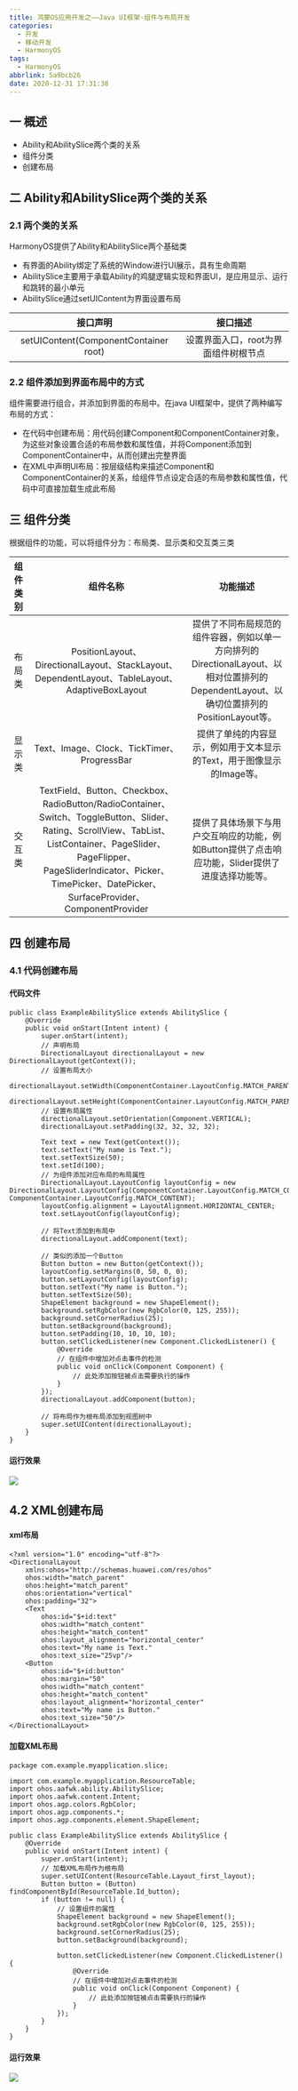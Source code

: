 ```yaml
---
title: 鸿蒙OS应用开发之——Java UI框架-组件与布局开发
categories:
  - 开发
  - 移动开发
  - HarmonyOS
tags:
  - HarmonyOS
abbrlink: 5a9bcb26
date: 2020-12-31 17:31:38
---
```

## 一 概述
* Ability和AbilitySlice两个类的关系
* 组件分类
* 创建布局

<!--more-->

## 二 Ability和AbilitySlice两个类的关系

### 2.1 两个类的关系

HarmonyOS提供了Ability和AbilitySlice两个基础类

* 有界面的Ability绑定了系统的Window进行UI展示，具有生命周期
* AbilitySlice主要用于承载Ability的鸡腿逻辑实现和界面UI，是应用显示、运行和跳转的最小单元
* AbilitySlice通过setUIContent为界面设置布局

|               接口声明                |               接口描述               |
| :-----------------------------------: | :----------------------------------: |
| setUIContent(ComponentContainer root) | 设置界面入口，root为界面组件树根节点 |

### 2.2 组件添加到界面布局中的方式

组件需要进行组合，并添加到界面的布局中。在java UI框架中，提供了两种编写布局的方式：

* 在代码中创建布局：用代码创建Component和ComponentContainer对象，为这些对象设置合适的布局参数和属性值，并将Component添加到ComponentContainer中，从而创建出完整界面
* 在XML中声明UI布局：按层级结构来描述Component和ComponentContainer的关系，给组件节点设定合适的布局参数和属性值，代码中可直接加载生成此布局

## 三 组件分类

根据组件的功能，可以将组件分为：布局类、显示类和交互类三类

| 组件类别 |                           组件名称                           |                           功能描述                           |
| :------: | :----------------------------------------------------------: | :----------------------------------------------------------: |
|  布局类  | PositionLayout、DirectionalLayout、StackLayout、DependentLayout、TableLayout、AdaptiveBoxLayout | 提供了不同布局规范的组件容器，例如以单一方向排列的DirectionalLayout、以相对位置排列的DependentLayout、以确切位置排列的PositionLayout等。 |
|  显示类  |          Text、Image、Clock、TickTimer、ProgressBar          | 提供了单纯的内容显示，例如用于文本显示的Text，用于图像显示的Image等。 |
|  交互类  | TextField、Button、Checkbox、RadioButton/RadioContainer、Switch、ToggleButton、Slider、Rating、ScrollView、TabList、ListContainer、PageSlider、PageFlipper、PageSliderIndicator、Picker、TimePicker、DatePicker、SurfaceProvider、ComponentProvider | 提供了具体场景下与用户交互响应的功能，例如Button提供了点击响应功能，Slider提供了进度选择功能等。 |

## 四 创建布局

### 4.1 代码创建布局

#### 代码文件

```
public class ExampleAbilitySlice extends AbilitySlice {
    @Override
    public void onStart(Intent intent) {
        super.onStart(intent);
        // 声明布局
        DirectionalLayout directionalLayout = new DirectionalLayout(getContext());
        // 设置布局大小
        directionalLayout.setWidth(ComponentContainer.LayoutConfig.MATCH_PARENT);
        directionalLayout.setHeight(ComponentContainer.LayoutConfig.MATCH_PARENT);
        // 设置布局属性
        directionalLayout.setOrientation(Component.VERTICAL);
        directionalLayout.setPadding(32, 32, 32, 32);
 
        Text text = new Text(getContext());
        text.setText("My name is Text.");
        text.setTextSize(50);
        text.setId(100);
        // 为组件添加对应布局的布局属性
        DirectionalLayout.LayoutConfig layoutConfig = new DirectionalLayout.LayoutConfig(ComponentContainer.LayoutConfig.MATCH_CONTENT, ComponentContainer.LayoutConfig.MATCH_CONTENT);
        layoutConfig.alignment = LayoutAlignment.HORIZONTAL_CENTER;
        text.setLayoutConfig(layoutConfig);
 
        // 将Text添加到布局中
        directionalLayout.addComponent(text);
 
        // 类似的添加一个Button
        Button button = new Button(getContext());
        layoutConfig.setMargins(0, 50, 0, 0);
        button.setLayoutConfig(layoutConfig);
        button.setText("My name is Button.");
        button.setTextSize(50);
        ShapeElement background = new ShapeElement();
        background.setRgbColor(new RgbColor(0, 125, 255));
        background.setCornerRadius(25);
        button.setBackground(background);
        button.setPadding(10, 10, 10, 10);
        button.setClickedListener(new Component.ClickedListener() {
            @Override
            // 在组件中增加对点击事件的检测
            public void onClick(Component Component) {
                // 此处添加按钮被点击需要执行的操作
            }
        });
        directionalLayout.addComponent(button);
 
        // 将布局作为根布局添加到视图树中
        super.setUIContent(directionalLayout);
    }
}
```

#### 运行效果
![][1]
## 4.2 XML创建布局

#### xml布局

```
<?xml version="1.0" encoding="utf-8"?>
<DirectionalLayout
    xmlns:ohos="http://schemas.huawei.com/res/ohos"
    ohos:width="match_parent"
    ohos:height="match_parent"
    ohos:orientation="vertical"
    ohos:padding="32">
    <Text
        ohos:id="$+id:text"
        ohos:width="match_content"
        ohos:height="match_content"
        ohos:layout_alignment="horizontal_center"
        ohos:text="My name is Text."
        ohos:text_size="25vp"/>
    <Button
        ohos:id="$+id:button"
        ohos:margin="50"
        ohos:width="match_content"
        ohos:height="match_content"
        ohos:layout_alignment="horizontal_center"
        ohos:text="My name is Button."
        ohos:text_size="50"/>
</DirectionalLayout>
```

#### 加载XML布局

```
package com.example.myapplication.slice;
 
import com.example.myapplication.ResourceTable;
import ohos.aafwk.ability.AbilitySlice;
import ohos.aafwk.content.Intent;
import ohos.agp.colors.RgbColor;
import ohos.agp.components.*;
import ohos.agp.components.element.ShapeElement;
 
public class ExampleAbilitySlice extends AbilitySlice {
    @Override
    public void onStart(Intent intent) {
        super.onStart(intent);
        // 加载XML布局作为根布局
        super.setUIContent(ResourceTable.Layout_first_layout);
        Button button = (Button) findComponentById(ResourceTable.Id_button);
        if (button != null) {
            // 设置组件的属性
            ShapeElement background = new ShapeElement();
            background.setRgbColor(new RgbColor(0, 125, 255));
            background.setCornerRadius(25);
            button.setBackground(background);
 
            button.setClickedListener(new Component.ClickedListener() {
                @Override
                // 在组件中增加对点击事件的检测
                public void onClick(Component Component) {
                    // 此处添加按钮被点击需要执行的操作
                }
            });
        }
    }
}
```

#### 运行效果
![][2]



[1]:https://cdn.jsdelivr.net/gh/pgzxc/CDN/blog-hmos/hmos-code-layout-view.png
[2]:https://cdn.jsdelivr.net/gh/pgzxc/CDN/blog-hmos/hmos-xml-layout.png